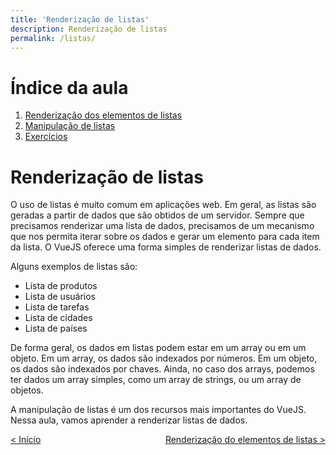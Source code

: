 ```yaml
---
title: 'Renderização de listas'
description: Renderização de listas
permalink: /listas/
---
```


# Índice da aula

1. [Renderização dos elementos de listas](listas/renderizacao-elementos.html)
2. [Manipulação de listas](listas/manipulacao-listas.html)
3. [Exercícios](listas/exercicios.html)

# Renderização de listas

O uso de listas é muito comum em aplicações web. Em geral, as listas são geradas a partir de dados que são obtidos de um servidor. Sempre que precisamos renderizar uma lista de dados, precisamos de um mecanismo que nos permita iterar sobre os dados e gerar um elemento para cada item da lista. O VueJS oferece uma forma simples de renderizar listas de dados.

Alguns exemplos de listas são:

- Lista de produtos
- Lista de usuários
- Lista de tarefas
- Lista de cidades
- Lista de países

De forma geral, os dados em listas podem estar em um array ou em um objeto. Em um array, os dados são indexados por números. Em um objeto, os dados são indexados por chaves. Ainda, no caso dos arrays, podemos ter dados um array simples, como um array de strings, ou um array de objetos.

A manipulação de listas é um dos recursos mais importantes do VueJS. Nessa aula, vamos aprender a renderizar listas de dados.

<span style="display: flex; justify-content: space-between;"><span>[&lt; Início](. 'Início')</span> <span>[Renderização do elementos de listas &gt;](listas/renderizacao-elementos.html 'Próximo')</span></span>
